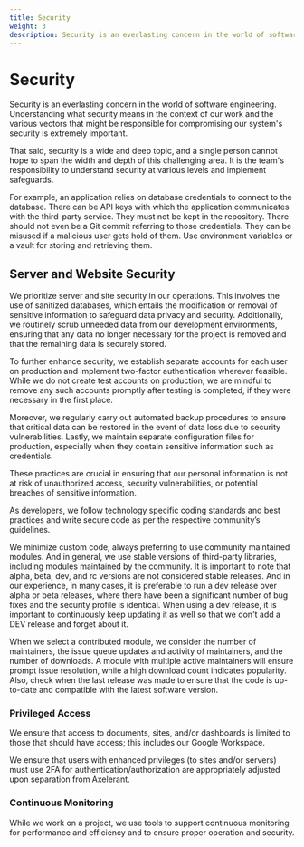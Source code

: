 ```yaml
---
title: Security
weight: 3
description: Security is an everlasting concern in the world of software engineering. Understanding what security means in the context of our work and the various vectors that might be responsible for compromising our system's security is extremely important.
---
```


# Security

Security is an everlasting concern in the world of software engineering. Understanding what security means in the context of our work and the various vectors that might be responsible for compromising our system's security is extremely important.

That said, security is a wide and deep topic, and a single person cannot hope to span the width and depth of this challenging area. It is the team's responsibility to understand security at various levels and implement safeguards.

For example, an application relies on database credentials to connect to the database. There can be API keys with which the application communicates with the third-party service. They must not be kept in the repository. There should not even be a Git commit referring to those credentials. They can be misused if a malicious user gets hold of them. Use environment variables or a vault for storing and retrieving them.

## Server and Website Security

We prioritize server and site security in our operations. This involves the use of sanitized databases, which entails the modification or removal of sensitive information to safeguard data privacy and security. Additionally, we routinely scrub unneeded data from our development environments, ensuring that any data no longer necessary for the project is removed and that the remaining data is securely stored.

To further enhance security, we establish separate accounts for each user on production and implement two-factor authentication wherever feasible. While we do not create test accounts on production, we are mindful to remove any such accounts promptly after testing is completed, if they were necessary in the first place.

Moreover, we regularly carry out automated backup procedures to ensure that critical data can be restored in the event of data loss due to security vulnerabilities. Lastly, we maintain separate configuration files for production, especially when they contain sensitive information such as credentials.

These practices are crucial in ensuring that our personal information is not at risk of unauthorized access, security vulnerabilities, or potential breaches of sensitive information.

As developers, we follow technology specific coding standards and best practices and write secure code as per the respective community’s guidelines.

We minimize custom code, always preferring to use community maintained modules. And in general, we use stable versions of third-party libraries, including modules maintained by the community. It is important to note that alpha, beta, dev, and rc versions are not considered stable releases. And in our experience, in many cases, it is preferable to run a dev release over alpha or beta releases, where there have been a significant number of bug fixes and the security profile is identical. When using a dev release, it is important to continuously keep updating it as well so that we don't add a DEV release and forget about it.

When we select a contributed module, we consider the number of maintainers, the issue queue updates and activity of maintainers, and the number of downloads. A module with multiple active maintainers will ensure prompt issue resolution, while a high download count indicates popularity. Also, check when the last release was made to ensure that the code is up-to-date and compatible with the latest software version.

### Privileged Access

We ensure that access to documents, sites, and/or dashboards is limited to those that should have access; this includes our Google Workspace.

We ensure that users with enhanced privileges (to sites and/or servers) must use 2FA for authentication/authorization are appropriately adjusted upon separation from Axelerant.

### Continuous Monitoring

While we work on a project, we use tools to support continuous monitoring for performance and efficiency and to ensure proper operation and security.
